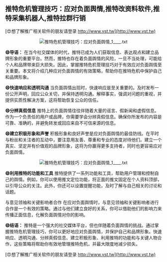## **推特危机管理技巧：应对负面舆情,推特改资料软件,推特采集机器人,推特拉群行销**

[😍想了解推广相关软件的朋友请登录 http://www.vst.tw](http://www.vst.tw)

 <center><img src="https://vst.tw/MP4/tuiguang/png/2.png" alt="推特危机管理技巧：应对负面舆情_1____.txt"></center>

**😄导语：**
在当今社交媒体的时代，推特已成为人们获取信息、表达观点和建立品牌形象的重要平台。然而，推特也存在着负面舆情的风险，一旦不当处理，可能给个人和品牌带来巨大损失。因此，掌握推特危机管理技巧对于有效应对负面舆情至关重要。本文将介绍几种应对负面舆情的有效策略，帮助你在推特危机中保护自己和品牌形象。

**😄快速响应和透明沟通**
当负面舆情出现时，快速响应是至关重要的。及时发布一份公开声明，回应公众关切，并保持透明沟通。解释事实，强调对问题的重视，并提供实质性解决方案，这将帮助恢复公众的信任。

**😄分辨真假信息**
推特上的负面舆情往往伴随着大量的谣言、假新闻和虚假信息。作为一个负责任的用户或品牌，你需要学会分辨真假信息。确保你所发布的内容是可靠、准确的，并避免转发或回应来自不可信来源的信息。

**😄建立积极形象和声誉**
积极形象和良好声誉是应对负面舆情的最佳防线。在平时与粉丝和关注者的互动中，要注意用友善、尊重和专业的态度对待他们。建立一个真实、坚定并有价值观的品牌形象，这将为你赢得更多支持者，同时也更容易应对负面舆情。

 <center><img src="https://vst.tw/MP4/tuiguang/png/0.png" alt="推特危机管理技巧：应对负面舆情_1____.txt"></center>

**😄利用推特的功能和工具**
推特提供了一系列功能和工具，帮助用户管理和控制自己的舆情。例如，你可以使用推文定位功能，将正面的推文固定在个人资料顶部，以引导公众的关注。此外，你还可以设置提醒功能，及时了解与自己相关的讨论和话题。

与意见领袖和关键影响者合作
在应对负面舆情时，与意见领袖和关键影响者进行合作是一个有效的策略。通过与他们建立良好的关系，你可以借助他们的影响力来传播正面信息，化解负面舆情对你的影响。

**😄结语：**
推特是一个强大的社交媒体平台，但也伴随着负面舆情的挑战。通过掌握推特危机管理技巧，你可以更好地应对负面舆情，并保护自己和品牌形象。快速响应、透明沟通、分辨真假信息、建立积极形象、利用推特的功能和与关键人物合作，这些策略将帮助你有效地管理推特危机，并最大限度地减少损失。

[😍想了解推广相关软件的朋友请登录 http://www.vst.tw](http://www.vst.tw)



